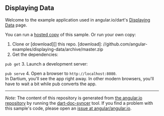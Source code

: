 

## Displaying Data

Welcome to the example application used in angular.io/dart's
[Displaying Data](https://angular.io/docs/dart/latest/guide/displaying-data.html) page.

You can run a [hosted copy](http://angular-examples.github.io/displaying-data) of this sample. Or run your own copy:

1. Clone or [download][] this repo.
   [download]: //github.com/angular-examples/displaying-data/archive/master.zip
2. Get the dependencies:

  `pub get`
3. Launch a development server:

  `pub serve`
4. Open a browser to `http://localhost:8080`.<br/>
  In Dartium, you'll see the app right away. In other modern browsers,
  you'll have to wait a bit while pub converts the app.



-------------------------------------------------------

*Note:* The content of this repository is generated from
[the angular.io repository](//github.com/angular/angular.io/tree/master/public/docs/_examples/displaying-data/dart) by running the
[dart-doc-syncer](//github.com/angular/dart-doc-syncer) tool.
If you find a problem with this sample's code, please open an
[issue at angular/angular.io](//github.com/angular/angular.io/issues/new?labels=dart,example&title=%5BDart%5D%5Bexample%5D%20guide/displaying-data%3A%20).
